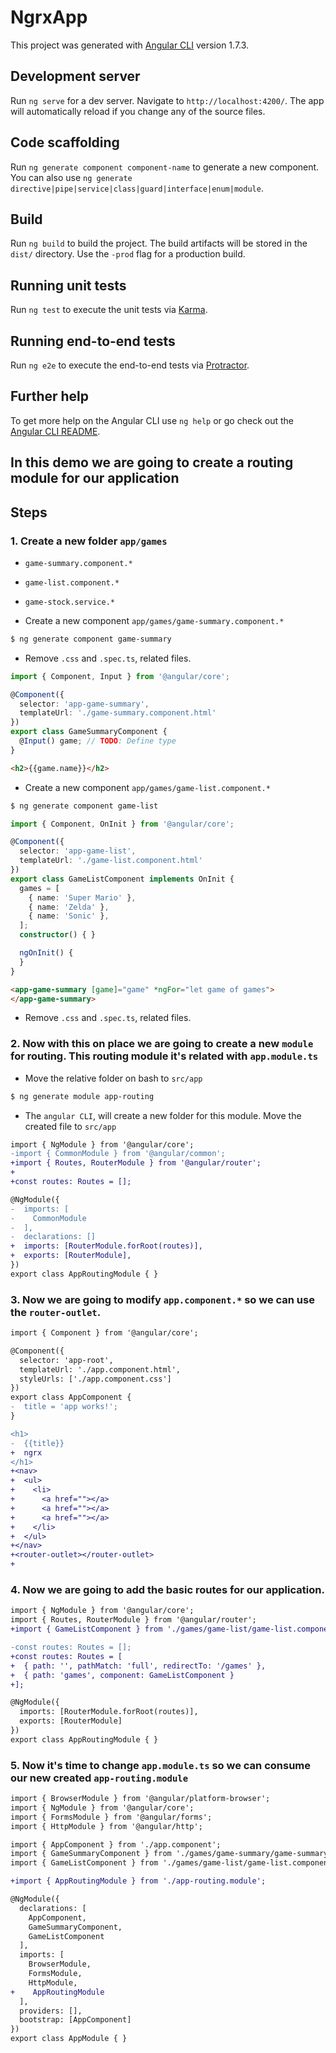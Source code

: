 # NgrxApp

This project was generated with [Angular CLI](https://github.com/angular/angular-cli) version 1.7.3.

## Development server

Run `ng serve` for a dev server. Navigate to `http://localhost:4200/`. The app will automatically reload if you change any of the source files.

## Code scaffolding

Run `ng generate component component-name` to generate a new component. You can also use `ng generate directive|pipe|service|class|guard|interface|enum|module`.

## Build

Run `ng build` to build the project. The build artifacts will be stored in the `dist/` directory. Use the `-prod` flag for a production build.

## Running unit tests

Run `ng test` to execute the unit tests via [Karma](https://karma-runner.github.io).

## Running end-to-end tests

Run `ng e2e` to execute the end-to-end tests via [Protractor](http://www.protractortest.org/).

## Further help

To get more help on the Angular CLI use `ng help` or go check out the [Angular CLI README](https://github.com/angular/angular-cli/blob/master/README.md).


## In this demo we are going to create a routing module for our application

## Steps

### 1. Create a new folder `app/games`

* `game-summary.component.*`
* `game-list.component.*`
* `game-stock.service.*`

* Create a new component `app/games/game-summary.component.*`

```bash
$ ng generate component game-summary
```
* Remove `.css` and `.spec.ts`, related files.

```typescript game-summary.component
import { Component, Input } from '@angular/core';

@Component({
  selector: 'app-game-summary',
  templateUrl: './game-summary.component.html'
})
export class GameSummaryComponent {
  @Input() game; // TODO: Define type
}
```
```html game-summary.component
<h2>{{game.name}}</h2>
```

* Create a new component `app/games/game-list.component.*`

```bash
$ ng generate component game-list
```

```typescript game-list.component
import { Component, OnInit } from '@angular/core';

@Component({
  selector: 'app-game-list',
  templateUrl: './game-list.component.html'
})
export class GameListComponent implements OnInit {
  games = [
    { name: 'Super Mario' },
    { name: 'Zelda' },
    { name: 'Sonic' },
  ];
  constructor() { }

  ngOnInit() {
  }
}
```
```html game-list.component
<app-game-summary [game]="game" *ngFor="let game of games">
</app-game-summary>
```

* Remove `.css` and `.spec.ts`, related files.

### 2. Now with this on place we are going to create a new `module` for routing. This routing module it's related with `app.module.ts`

* Move the relative folder on bash to `src/app`

```bash
$ ng generate module app-routing
```
* The `angular CLI`, will create a new folder for this module. Move the created file to `src/app`

```diff app-routing.module.ts
import { NgModule } from '@angular/core';
-import { CommonModule } from '@angular/common';
+import { Routes, RouterModule } from '@angular/router';
+
+const routes: Routes = [];

@NgModule({
-  imports: [
-    CommonModule
-  ],
-  declarations: []
+  imports: [RouterModule.forRoot(routes)],
+  exports: [RouterModule],
})
export class AppRoutingModule { }
```
### 3. Now we are going to modify `app.component.*` so we can use the `router-outlet`.

```diff app.component.ts
import { Component } from '@angular/core';

@Component({
  selector: 'app-root',
  templateUrl: './app.component.html',
  styleUrls: ['./app.component.css']
})
export class AppComponent {
-  title = 'app works!';
}
```

```diff app.component.html
<h1>
-  {{title}}
+  ngrx
</h1>
+<nav>
+  <ul>
+    <li>
+      <a href=""></a>
+      <a href=""></a>
+      <a href=""></a>
+    </li>
+  </ul>
+</nav>
+<router-outlet></router-outlet>
+
```
### 4. Now we are going to add the basic routes for our application.

```diff
import { NgModule } from '@angular/core';
import { Routes, RouterModule } from '@angular/router';
+import { GameListComponent } from './games/game-list/game-list.component';

-const routes: Routes = [];
+const routes: Routes = [
+  { path: '', pathMatch: 'full', redirectTo: '/games' },
+  { path: 'games', component: GameListComponent }
+];

@NgModule({
  imports: [RouterModule.forRoot(routes)],
  exports: [RouterModule]
})
export class AppRoutingModule { }

```
### 5. Now it's time to change `app.module.ts` so we can consume our new created `app-routing.module`

```diff app.module.ts
import { BrowserModule } from '@angular/platform-browser';
import { NgModule } from '@angular/core';
import { FormsModule } from '@angular/forms';
import { HttpModule } from '@angular/http';

import { AppComponent } from './app.component';
import { GameSummaryComponent } from './games/game-summary/game-summary.component';
import { GameListComponent } from './games/game-list/game-list.component';

+import { AppRoutingModule } from './app-routing.module';

@NgModule({
  declarations: [
    AppComponent,
    GameSummaryComponent,
    GameListComponent
  ],
  imports: [
    BrowserModule,
    FormsModule,
    HttpModule,
+    AppRoutingModule
  ],
  providers: [],
  bootstrap: [AppComponent]
})
export class AppModule { }

```